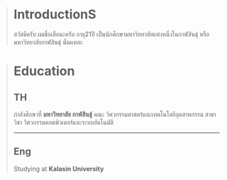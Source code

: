> # IntroductionS
> สวัสดีครับ ผมชื่อเสือนะครับ อายุ21ปี เป็นนักศึกษามหาวิทยาลัยแห่งหนึ่งในกาฬสินธุ์ หรือ มหาวิทยาลัยกาฬสินธุ์ นั่นแหละ

> # Education
> ## TH
> กำลังศึกษาที่ **มหาวิทยาลัย กาฬสินธุ์**
> คณะ วิศวกรรมศาสตร์และเทคโนโลยีอุตสาหกรรม
> สาขาวิชา วิศวกรรมคอมพิวเตอร์และระบบอัตโนมัติ
>
> -------------------------------------------
> 
> ## Eng
> Studying at **Kalasin University**
